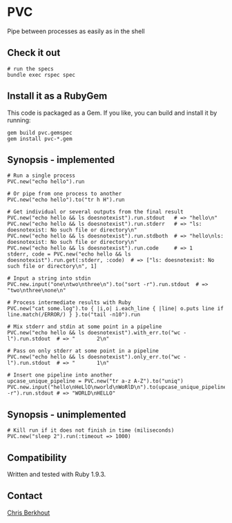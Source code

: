 # PVC

Pipe between processes as easily as in the shell

## Check it out

    # run the specs
    bundle exec rspec spec

## Install it as a RubyGem

This code is packaged as a Gem. If you like, you can build and install it by running:

    gem build pvc.gemspec
    gem install pvc-*.gem

## Synopsis - implemented

    # Run a single process
    PVC.new("echo hello").run

    # Or pipe from one process to another
    PVC.new("echo hello").to("tr h H").run

    # Get individual or several outputs from the final result
    PVC.new("echo hello && ls doesnotexist").run.stdout   # => "hello\n"
    PVC.new("echo hello && ls doesnotexist").run.stderr   # => "ls: doesnotexist: No such file or directory\n"
    PVC.new("echo hello && ls doesnotexist").run.stdboth  # => "hello\nls: doesnotexist: No such file or directory\n"
    PVC.new("echo hello && ls doesnotexist").run.code     # => 1
    stderr, code = PVC.new("echo hello && ls doesnotexist").run.get(:stderr, :code)  # => ["ls: doesnotexist: No such file or directory\n", 1]

    # Input a string into stdin
    PVC.new.input("one\ntwo\nthree\n").to("sort -r").run.stdout  # => "two\nthree\none\n"

    # Process intermediate results with Ruby
    PVC.new("cat some.log").to { |i,o| i.each_line { |line| o.puts line if line.match(/ERROR/) } }.to("tail -n10").run

    # Mix stderr and stdin at some point in a pipeline
    PVC.new("echo hello && ls doesnotexist").with_err.to("wc -l").run.stdout  # => "       2\n"

    # Pass on only stderr at some point in a pipeline
    PVC.new("echo hello && ls doesnotexist").only_err.to("wc -l").run.stdout  # => "       1\n"

    # Insert one pipeline into another
    upcase_unique_pipeline = PVC.new("tr a-z A-Z").to("uniq")
    PVC.new.input("hello\nHeLlO\nworld\nWoRlD\n").to(upcase_unique_pipeline).to("sort -r").run.stdout # => "WORLD\nHELLO"

## Synopsis - unimplemented

    # Kill run if it does not finish in time (miliseconds)
    PVC.new("sleep 2").run(:timeout => 1000)

## Compatibility

Written and tested with Ruby 1.9.3.

## Contact

[Chris Berkhout](http://chrisberkhout.com/about)

